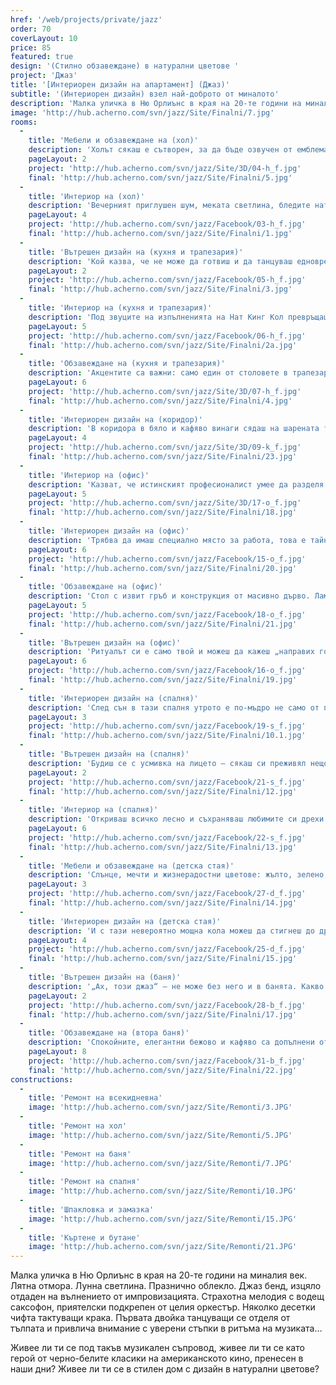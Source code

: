 ```yaml
---
href: '/web/projects/private/jazz' 
order: 70
coverLayout: 10
price: 85
featured: true
design: '(Стилно обзавеждане) в натурални цветове '
project: 'Джаз'
title: '[Интериорен дизайн на апартамент] (Джаз)'
subtitle: '(Интериорен дизайн) взел най-доброто от миналото'
description: 'Малка уличка в Ню Орлиънс в края на 20-те години на миналия век. Лятна отмора. Лунна светлина. Празнично облекло. Джаз бенд, изцяло отдаден на вълнението от импровизацията. Страхотна мелодия с водещ саксофон, приятелски подкрепен от целия оркестър. Няколко десетки чифта тактуващи крака. Първата двойка танцуващи се отделя от тълпата и привлича внимание с уверени стъпки в ритъма на музиката…'
image: 'http://hub.acherno.com/svn/jazz/Site/Finalni/7.jpg'
rooms:
  -
    title: 'Мебели и обзавеждане на (хол)'
    description: 'Холът сякаш е сътворен, за да бъде озвучен от емблематични джаз парчета. Денят стартира с чаша ароматно тъмно кафе и с ведрия, неподражаем стил на Луи Прима. Съвсем близо са подредени любимите книги и албуми. Само се пресегни. '
    pageLayout: 2
    project: 'http://hub.acherno.com/svn/jazz/Site/3D/04-h_f.jpg'
    final: 'http://hub.acherno.com/svn/jazz/Site/Finalni/5.jpg'
  -
    title: 'Интериор на (хол)'
    description: 'Вечерният приглушен шум, меката светлина, бледите натурални тонове, декоративните бели тухли са перфектният фон за релакс с освежаващо питие, когато си потънал в прегръдките на един от двата дивана.'
    pageLayout: 4
    project: 'http://hub.acherno.com/svn/jazz/Facebook/03-h_f.jpg'
    final: 'http://hub.acherno.com/svn/jazz/Site/Finalni/1.jpg'
  -
    title: 'Вътрешен дизайн на (кухня и трапезария)'
    description: 'Кой казва, че не може да готвиш и да танцуваш едновременно? Стъпка напред, а после встрани, точно така! И още щипка бял пипер в соса, къкрещ на котлона.'
    pageLayout: 2
    project: 'http://hub.acherno.com/svn/jazz/Facebook/05-h_f.jpg'
    final: 'http://hub.acherno.com/svn/jazz/Site/Finalni/3.jpg'
  -
    title: 'Интериор на (кухня и трапезария)'
    description: 'Под звуците на изпълненията на Нат Кинг Кол превръщаш вечерта в незабравим момент благодарение на малките неща и на любовта, която влагаш във всичко, което правиш.'
    pageLayout: 5
    project: 'http://hub.acherno.com/svn/jazz/Facebook/06-h_f.jpg'
    final: 'http://hub.acherno.com/svn/jazz/Site/Finalni/2a.jpg'
  -
    title: 'Обзавеждане на (кухня и трапезария)'
    description: 'Акцентите са важни: само един от столовете в трапезарията е пъстър. Както само някои срещи оставят отпечатък.'
    pageLayout: 6
    project: 'http://hub.acherno.com/svn/jazz/Site/3D/07-h_f.jpg'
    final: 'http://hub.acherno.com/svn/jazz/Site/Finalni/4.jpg'
  -
    title: 'Интериорен дизайн на (коридор)'
    description: 'В коридора в бяло и кафяво винаги сядаш на шарената табуретка на ивици. И как можеш да пропуснеш, като тапицерията привлича със своеобразен чар?'
    pageLayout: 4
    project: 'http://hub.acherno.com/svn/jazz/Site/3D/09-k_f.jpg'
    final: 'http://hub.acherno.com/svn/jazz/Site/Finalni/23.jpg'
  -
    title: 'Интериор на (офис)'
    description: 'Казват, че истинският професионалист умее да разделя работата от удоволствието, кариерата от времето за семейството. Как се работи с цялата сериозност, на която си способен, у дома?'
    pageLayout: 5
    project: 'http://hub.acherno.com/svn/jazz/Site/3D/17-o_f.jpg'
    final: 'http://hub.acherno.com/svn/jazz/Site/Finalni/18.jpg'
  -
    title: 'Интериорен дизайн на (офис)'
    description: 'Трябва да имаш специално място за работа, това е тайната. Скосен таван, елегантни мебели в благородно тъмен дървесен нюанс.'
    pageLayout: 6
    project: 'http://hub.acherno.com/svn/jazz/Facebook/15-o_f.jpg'
    final: 'http://hub.acherno.com/svn/jazz/Site/Finalni/20.jpg'
  -
    title: 'Обзавеждане на (офис)'
    description: 'Стол с извит гръб и конструкция от масивно дърво. Лампа за четене, която е като извадена от някоя стара градска библиотека. Часовник. Пластика.'
    pageLayout: 5
    project: 'http://hub.acherno.com/svn/jazz/Facebook/18-o_f.jpg'
    final: 'http://hub.acherno.com/svn/jazz/Site/Finalni/21.jpg'
  -
    title: 'Вътрешен дизайн на (офис)'
    description: 'Ритуалът си е само твой и можеш да кажеш „направих го по моя начин“, както изпя Франк Синатра някога.'
    pageLayout: 6
    project: 'http://hub.acherno.com/svn/jazz/Facebook/16-o_f.jpg'
    final: 'http://hub.acherno.com/svn/jazz/Site/Finalni/19.jpg'
  -
    title: 'Интериорен дизайн на (спалня)'
    description: 'След сън в тази спалня утрото е по-мъдро не само от предходната вечер, но и от предишното утро. Спиш като на облак. '
    pageLayout: 3
    project: 'http://hub.acherno.com/svn/jazz/Facebook/19-s_f.jpg'
    final: 'http://hub.acherno.com/svn/jazz/Site/Finalni/10.1.jpg'
  -
    title: 'Вътрешен дизайн на (спалня)'
    description: 'Будиш се с усмивка на лицето – сякаш си преживял нещо забележително в съня си – най-малкото концерт на Ела Фицджералд'
    pageLayout: 2
    project: 'http://hub.acherno.com/svn/jazz/Facebook/21-s_f.jpg'
    final: 'http://hub.acherno.com/svn/jazz/Site/Finalni/12.jpg'
  -
    title: 'Интериор на (спалня)'
    description: 'Откриваш всичко лесно и съхраняваш любимите си дрехи и вещи успешно, за да им се радваш по-дълго време.'
    pageLayout: 6
    project: 'http://hub.acherno.com/svn/jazz/Facebook/22-s_f.jpg'
    final: 'http://hub.acherno.com/svn/jazz/Site/Finalni/13.jpg'
  -
    title: 'Мебели и обзавеждане на (детска стая)'
    description: 'Слънце, мечти и жизнерадостни цветове: жълто, зелено, синьо. Анимационни герои, играчки, килим с улици, виещи се по него.'
    pageLayout: 3
    project: 'http://hub.acherno.com/svn/jazz/Facebook/27-d_f.jpg'
    final: 'http://hub.acherno.com/svn/jazz/Site/Finalni/14.jpg'
  -
    title: 'Интериорен дизайн на (детска стая)'
    description: 'И с тази невероятно мощна кола можеш да стигнеш до другия край на града само за един миг, виждаш ли?'
    pageLayout: 4
    project: 'http://hub.acherno.com/svn/jazz/Facebook/25-d_f.jpg'
    final: 'http://hub.acherno.com/svn/jazz/Site/Finalni/15.jpg'
  -
    title: 'Вътрешен дизайн на (баня)'
    description: '„Ах, този джаз“ – не може без него и в банята. Какво по-хубаво от това, да му се насладиш, докато си взимаш гореща вана с ароматни масла след дългия ден? Около теб: бежово, кафяво, стилизирани папратови листа. '
    pageLayout: 2
    project: 'http://hub.acherno.com/svn/jazz/Facebook/28-b_f.jpg'
    final: 'http://hub.acherno.com/svn/jazz/Site/Finalni/17.jpg'
  -
    title: 'Обзавеждане на (втора баня)'
    description: 'Спокойните, елегантни бежово и кафяво са допълнени от свежото зелено на бамбука. Отвори очи, поеми си дъх и си попей на воля, знаеш, че никой не може да пее зле под душа.'
    pageLayout: 8
    project: 'http://hub.acherno.com/svn/jazz/Facebook/31-b_f.jpg'
    final: 'http://hub.acherno.com/svn/jazz/Site/Finalni/22.jpg'
constructions:
  - 
    title: 'Ремонт на всекидневна'
    image: 'http://hub.acherno.com/svn/jazz/Site/Remonti/3.JPG'
  - 
    title: 'Ремонт на хол'
    image: 'http://hub.acherno.com/svn/jazz/Site/Remonti/5.JPG'
  - 
    title: 'Ремонт на баня'
    image: 'http://hub.acherno.com/svn/jazz/Site/Remonti/7.JPG'
  - 
    title: 'Ремонт на спалня'
    image: 'http://hub.acherno.com/svn/jazz/Site/Remonti/10.JPG'
  - 
    title: 'Шпакловка и замазка'
    image: 'http://hub.acherno.com/svn/jazz/Site/Remonti/15.JPG'
  - 
    title: 'Къртене и бутане'
    image: 'http://hub.acherno.com/svn/jazz/Site/Remonti/21.JPG'
---
```

Малка уличка в Ню Орлиънс в края на 20-те години на миналия век. Лятна отмора. Лунна светлина. Празнично облекло. Джаз бенд, изцяло отдаден на вълнението от импровизацията. Страхотна мелодия с водещ саксофон, приятелски подкрепен от целия оркестър. Няколко десетки чифта тактуващи крака. Първата двойка танцуващи се отделя от тълпата и привлича внимание с уверени стъпки в ритъма на музиката…

Живее ли ти се под такъв музикален съпровод, живее ли ти се като герой от черно-белите класики на американското кино, пренесен в наши дни? Живее ли ти се в стилен дом с дизайн в натурални цветове?
